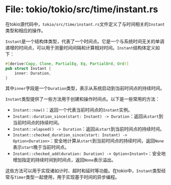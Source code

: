 # File: tokio/tokio/src/time/instant.rs

在tokio源代码中，`tokio/src/time/instant.rs`文件定义了与时间相关的`Instant`类型和相应的操作。

`Instant`是一个结构体类型，代表了一个时间点。它是一个与系统时间无关的单调递增的时间点，可以用于测量时间间隔和计算相对时间。`Instant`结构体定义如下：

```rust
#[derive(Copy, Clone, PartialEq, Eq, PartialOrd, Ord)]
pub struct Instant {
    inner: Duration,
}
```

其中`inner`字段是一个`Duration`类型，表示从系统启动到当前时间点的持续时间。

`Instant`类型提供了一些方法用于创建和操作时间点。以下是一些常用的方法：

- `Instant::now()`：返回一个代表当前时间点的`Instant`实例。
- `Instant::duration_since(start: Instant) -> Duration`：返回从`start`到当前时间点的持续时间。
- `Instant::elapsed() -> Duration`：返回从`start`到当前时间点的持续时间。
- `Instant::checked_duration_since(start: Instant) -> Option<Duration>`：安全地计算从`start`到当前时间点的持续时间，返回`None`表示`start`晚于当前时间点。
- `Instant::checked_add(duration: Duration) -> Option<Instant>`：安全地增加指定的持续时间到时间点，返回`None`表示溢出。

这些方法可以用于实现诸如计时、超时和延时等功能。在tokio中，`Instant`类型经常与`Timer`类型一起使用，用于实现基于时间的异步编程。

